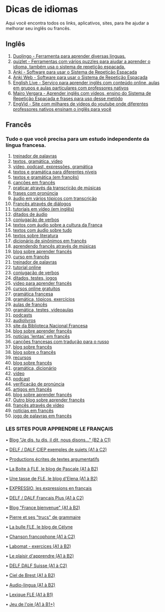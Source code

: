 # Dicas de idiomas
Aqui você encontra todos os links, aplicativos, sites, para lhe ajudar a melhorar seu inglês ou francês.

## Inglês

1. [Duolingo - Ferramenta para aprender diversas linguas.](https://pt.duolingo.com)
2. [quizlet - Ferramentas com vários puzzles para ajudar a aprender o idioma, também usa o sistema de repetição espaçada.](https://quizlet.com)
3. [Anki - Software para usar o Sistema de Repetição Espaçada](https://www.ankiapp.com)
4. [Anki Web - Software para usar o Sistema de Repetição Espaçada](https://ankiweb.net/about)
5. [English Live - Serviço para aprender inglês com conteúdo online, aulas em grupos e aulas particulares com professores nativos](https://englishlive.ef.com/pt-br/)
6. [Mairo Vergara - Aprender inglês com vídeos, ensino do Sistema de Repetição Espaçada e frases para uso desse metódo](https://www.mairovergara.com)
7. [EngVid - Site com milhares de videos do youtube onde diferentes professores nativos ensinam o inglês para você](https://www.engvid.com)

## Francês
### Tudo o que você precisa para um estudo independente da língua francesa.
1. [treinador de palavras](http://www.conande.com)
2. [textos, gramática, video](http://www.podcastfrancaisfacile.com)
3. [vídeo, podcast, expressões, gramática](http://www.francaisavecpierre.com)
4. [textos e gramática para diferentes níveis](http://www.bonjourdefrance.com)
5. [textos e gramática (em francês)](http://www.apprendre.tv5monde.com)
6. [canções em francês](http://www.chansonsfle.blogspot.ru)
7. [praticar através da transcrição de músicas](http://fr.lyricstraining.com/fr)
8. [frases com pronúncia](http://www.loecsen.com/fr/cours-francais)
9. [áudio em vários tópicos com transcrição](http://www.canalacademie.com/apprendre)
10. [Francês através de diálogos](http://www.francebienvenue1.wordpress.com)
11. [tutoriais em vídeo (em inglês)](http://www.ranska.org)
12. [ditados de áudio](http://www.fondationpgl.ca/audio)
13. [conjugação de verbos](http://www.leconjugueur.lefigaro.fr)
14. [textos com áudio sobre a cultura da França](http://www.laguinguette.com)
15. [textos com áudio sobre tudo](http://lab.chass.utoronto.ca/rescentre/french)
16. [textos sobre literatura](http://www.alalettre.com)
17. [dicionário de sinônimos em francês](http://www.dictionnaire-synonymes.com)
18. [aprendendo francês através de músicas](http://www.danslairdutemps.ca) 
19. [blog sobre aprender francês](http://www.nathaliefle.com)
20. [curso em francês](http://www.elearningfrench.com) 
21. [treinador de palavras](http://www.conande.com)
22. [tutorial online](http://www.le-francais.ru)
23. [conjugação de verbos](http://www.les-verbes.com)
24. [ditados, testes, jogos](http://www.bescherelle.com)
25. [video para aprender francês](http://www.french.about.com/od/videos)
26. [cursos online gratuitos](http://www.bonjour.com)
27. [gramática francesa](http://fr.tsedryk.ca)
28. [gramática, tópicos, exercícios](http://fr.prolingvo.info)
29. [aulas de francês](http://irgol.ru)
30. [gramática, testes, videoaulas](http://www.studyfrench.ru)
31. [podcasts](http://www.rfi.fr) 
32. [audiolivros](http://wwww.livreaudiogratuit.com) 
33. [site da Biblioteca Nacional Francesa](http://www.bnf.fr)
34. [blog sobre aprender francês](http://www.francoman.ru)
35. [notícias 'lentas' em francês](http://www.newsinslowfrench.com)
36. [canções francesas com tradução para o russo](http://fr.lyrsense.com)
37. [blog sobre francês](http://www.frenchblog.ru)
38. [blog sobre o francês](http://www.commeunefrancaise.com/blog)
39. [recursos](http://www.lewebpedagogique.com/ressources-fle) 
40. [blog sobre francês](http://www.francaisdenosregions.com)
41. [gramática, dicionário](http://www.ameliorersonfrancais.com)
42. [vídeo](http://www.frenchpod101.com) 
43. [podcast](http://www.radiolingua.com/coffeebreakfrench) 
44. [verificação de pronúncia](https://pt.forvo.com)
45. [artigos em francês](http://www.viedemerde.fr)
46. [blog sobre aprender francês](http://www.renchcrazy.com)
47. [Outro blog sobre aprender francês](http://www.frenchtogether.com) 
48. [francês através de vídeo](http://french.yabla.com) 
49. [notícias em francês](http://www.france24.com/fr)
50. [jogo de palavras em francês](http://babadum.com/play/?lang=5&game=1)

### LES SITES POUR APPRENDRE LE FRANÇAIS

 • [Blog "Je dis, tu dis, il dit, nous disons…" (B2 à C1)](https://francebienvenue2.com/)

• [DELF / DALF CIEP exemples de sujets (A1 à C2)](http://www.ciep.fr/delf-tout-public/exemples-des-sujets)

• [Productions écrites de textes argumentatifs](https://sites.google.com/site/francaislyceemarrakech2/)
 
• [La Boite à FLE, le blog de Pascale (A1 à B2)](http://laboiteafle.blogspot.com/)

• [Une tasse de FLE, le blog d'Elena (A1 à B2)](http://gabfle.blogspot.com/p/blog-page.html)

• [EXPRESSIO, les expressions en français](http://www.expressio.fr/)

• [DELF / DALF Français Plus (A1 à C2)](http://lewebpedagogique.com/delf-dalf/)

• [Blog "France bienvenue" (A1 à B2)](https://francebienvenue1.wordpress.com/)

• [Pierre et ses "trucs" de grammaire](https://www.francaisavecpierre.com/systeme-francais-) 

• [La bulle FLE, le blog de Célyne](http://www.labullefle.fr/)

• [Chanson francophone (A1 à C2)](http://enseigner.tv5monde.com/collection/paroles-de-…)

• [Labomat - exercices (A1 à B2)](https://www.scoop.it/t/sites-de-fle)

• [Le plaisir d'apprendre (A1 à B2)](http://www.leplaisirdapprendre.com/)

• [DELF DALF Suisse (A1 à C2)](https://delfdalf.ch/)

• [Ciel de Brest (A1 à B2)](http://www.ciel.fr/apprendre-francais/index.htm)

• [Audio-lingua (A1 à B2)](https://www.audio-lingua.eu/?lang=ru) 

• [Lexique FLE (A1 à B1)](http://lexiquefle.free.fr/)

• [Jeu de l'oie (A1 à B1+)](https://www.regles-de-jeux)
